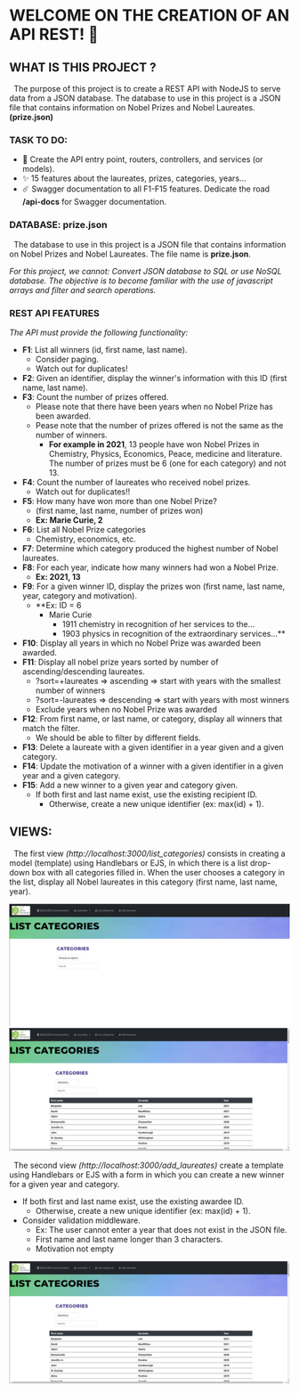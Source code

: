 # WELCOME ON THE CREATION OF AN API REST! 🔨

## WHAT IS THIS PROJECT ?
&nbsp;&nbsp;The purpose of this project is to create a REST API with NodeJS to serve data from a JSON database.
The database to use in this project is a JSON file that contains information on Nobel Prizes and Nobel Laureates. **(prize.json)**

### TASK TO DO:
- 🚀 Create the API entry point, routers, controllers, and services (or models).
- ✨ 15 features about the laureates, prizes, categories, years...
- ☄️ Swagger documentation to all F1-F15 features. Dedicate the road **/api-docs** for Swagger documentation.

### DATABASE: prize.json
&nbsp;&nbsp;The database to use in this project is a JSON file that contains information on Nobel Prizes and Nobel Laureates. The file name is **prize.json**.
  
*For this project, we cannot:
Convert JSON database to SQL or use NoSQL database. The objective is to become familiar with the use of javascript arrays and filter and search operations.*

### REST API FEATURES
*The API must provide the following functionality:*
- **F1**: List all winners (id, first name, last name).
  - Consider paging.
  - Watch out for duplicates!
- **F2**: Given an identifier, display the winner's information with this ID (first name, last name).
- **F3**: Count the number of prizes offered.
  - Please note that there have been years when no Nobel Prize has been awarded.
  - Pease note that the number of prizes offered is not the same as the number of winners. 
    - **For example in 2021**, 13 people have won Nobel Prizes in Chemistry, Physics, Economics, Peace, medicine and literature. The number of prizes must be 6 (one for each category) and not 13.
- **F4**: Count the number of laureates who received nobel prizes.
  - Watch out for duplicates!!
- **F5**: How many have won more than one Nobel Prize?
  - (first name, last name, number of prizes won)
  - **Ex: Marie Curie, 2**
- **F6**: List all Nobel Prize categories
  - Chemistry, economics, etc.
- **F7**: Determine which category produced the highest number of Nobel laureates.
- **F8**: For each year, indicate how many winners had won a Nobel Prize.
  - **Ex: 2021, 13**
- **F9**: For a given winner ID, display the prizes won (first name, last name, year, category and motivation).
  - **Ex: ID = 6
    - Marie Curie
      - 1911 chemistry in recognition of her services to the…
      - 1903 physics in recognition of the extraordinary services…**
- **F10**: Display all years in which no Nobel Prize was awarded been awarded.
- **F11**: Display all nobel prize years sorted by number of ascending/descending laureates.
  - ?sort=+laureates ⇒ ascending ⇒ start with years with the smallest number of winners
  - ?sort=-laureates ⇒ descending ⇒ start with years with most winners
  - Exclude years when no Nobel Prize was awarded
- **F12**: From first name, or last name, or category, display all winners that match the filter.
  - We should be able to filter by different fields.
- **F13**: Delete a laureate with a given identifier in a year given and a given category.
- **F14**: Update the motivation of a winner with a given identifier in a given year and a given category.
- **F15**: Add a new winner to a given year and category given.
  - If both first and last name exist, use the existing recipient ID. 
    - Otherwise, create a new unique identifier (ex: max(id) + 1).
    
    
 ## VIEWS:
&nbsp;&nbsp;The first view *(http://localhost:3000/list_categories)* consists in creating a model (template) using Handlebars or EJS, in which there is a list
drop-down box with all categories filled in. When the user chooses a category in the list, display all Nobel laureates in this category (first name, last name, year).

![alt text](https://github.com/LenaAbel/PROJECT2_REST_API/blob/main/public/img/LIST_CATEGORIES.png?raw=true)
![alt text](https://github.com/LenaAbel/PROJECT2_REST_API/blob/main/public/img/LIST_CATEGORIES_1.png?raw=true)

&nbsp;&nbsp;The second view *(http://localhost:3000/add_laureates)* create a template using Handlebars or EJS with a form in which you can create a new winner for a given year and category.
- If both first and last name exist, use the existing awardee ID. 
  - Otherwise, create a new unique identifier (ex: max(id) + 1).
- Consider validation middleware.
  - Ex: The user cannot enter a year that does not exist in the JSON file.
  - First name and last name longer than 3 characters. 
  - Motivation not empty
  
![alt text](https://github.com/LenaAbel/PROJECT2_REST_API/blob/main/public/img/LIST_CATEGORIES_1.png?raw=true)


